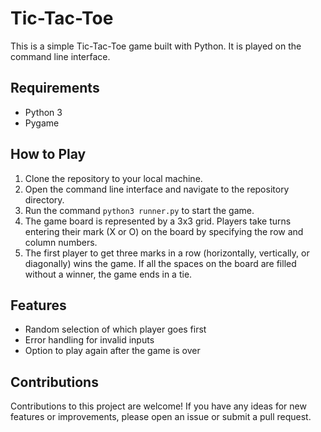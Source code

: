 # Tic-Tac-Toe

This is a simple Tic-Tac-Toe game built with Python. It is played on the command line interface.

## Requirements

- Python 3
- Pygame

## How to Play

1. Clone the repository to your local machine.
2. Open the command line interface and navigate to the repository directory.
3. Run the command `python3 runner.py` to start the game.
4. The game board is represented by a 3x3 grid. Players take turns entering their mark (X or O) on the board by specifying the row and column numbers.
5. The first player to get three marks in a row (horizontally, vertically, or diagonally) wins the game. If all the spaces on the board are filled without a winner, the game ends in a tie.

## Features

- Random selection of which player goes first
- Error handling for invalid inputs
- Option to play again after the game is over

## Contributions

Contributions to this project are welcome! If you have any ideas for new features or improvements, please open an issue or submit a pull request.


